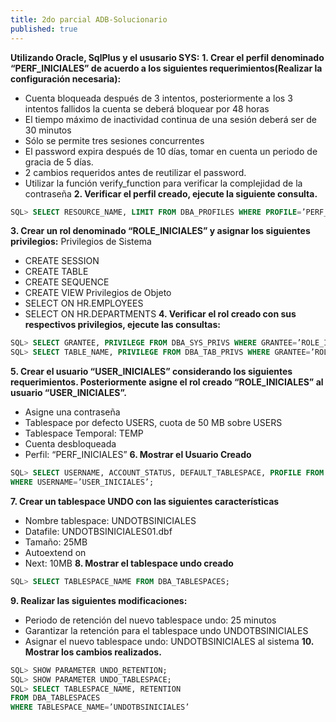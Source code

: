 ```yaml
---
title: 2do parcial ADB-Solucionario
published: true
---
```


**Utilizando Oracle, SqlPlus y el ususario SYS:**
**1. Crear el perfil denominado “PERF_INICIALES” de acuerdo a los siguientes requerimientos(Realizar la**
**configuración necesaria):**
*   Cuenta bloqueada después de 3 intentos, posteriormente a los 3 intentos fallidos la cuenta se 
deberá bloquear por 48 horas
*   El tiempo máximo de inactividad continua de una sesión deberá ser de 30 minutos 
*   Sólo se permite tres sesiones concurrentes
*   El password expira después de 10 días, tomar en cuenta un periodo de gracia de 5 días.
*   2 cambios requeridos antes de reutilizar el password.
*   Utilizar la función verify_function para verificar la complejidad de la contraseña
**2. Verificar el perfil creado, ejecute la siguiente consulta.**

```sql
SQL> SELECT RESOURCE_NAME, LIMIT FROM DBA_PROFILES WHERE PROFILE=’PERF_INICIALES’;
```

**3. Crear un rol denominado “ROLE_INICIALES” y asignar los siguientes privilegios:**
Privilegios de Sistema
*   CREATE SESSION
*   CREATE TABLE
*   CREATE SEQUENCE
*   CREATE VIEW
Privilegios de Objeto
*   SELECT ON HR.EMPLOYEES
*   SELECT ON HR.DEPARTMENTS
**4. Verificar el rol creado con sus respectivos privilegios, ejecute las consultas:**
```sql
SQL> SELECT GRANTEE, PRIVILEGE FROM DBA_SYS_PRIVS WHERE GRANTEE=’ROLE_INICIALES’;
SQL> SELECT TABLE_NAME, PRIVILEGE FROM DBA_TAB_PRIVS WHERE GRANTEE=’ROLE_INICIALES’;
```
**5. Crear el usuario “USER_INICIALES” considerando los siguientes requerimientos. Posteriormente** 
**asigne el rol creado “ROLE_INICIALES” al usuario “USER_INICIALES”.**
*   Asigne una contraseña
*   Tablespace por defecto USERS, cuota de 50 MB sobre USERS
*   Tablespace Temporal: TEMP
*   Cuenta desbloqueada
*   Perfil: “PERF_INICIALES”
**6. Mostrar el Usuario Creado**
```sql
SQL> SELECT USERNAME, ACCOUNT_STATUS, DEFAULT_TABLESPACE, PROFILE FROM DBA_USERS 
WHERE USERNAME=’USER_INICIALES’;
```

**7. Crear un tablespace UNDO con las siguientes características**
*   Nombre tablespace: UNDOTBSINICIALES
*   Datafile: UNDOTBSINICIALES01.dbf
*   Tamaño: 25MB
*   Autoextend on
*   Next: 10MB
**8. Mostrar el tablespace undo creado**
```sql
SQL> SELECT TABLESPACE_NAME FROM DBA_TABLESPACES;
```
**9. Realizar las siguientes modificaciones:**
*   Periodo de retención del nuevo tablespace undo: 25 minutos
*   Garantizar la retención para el tablespace undo UNDOTBSINICIALES
*   Asignar el nuevo tablespace undo: UNDOTBSINICIALES al sistema
**10. Mostrar los cambios realizados.**
```sql
SQL> SHOW PARAMETER UNDO_RETENTION;
SQL> SHOW PARAMETER UNDO_TABLESPACE;
SQL> SELECT TABLESPACE_NAME, RETENTION
FROM DBA_TABLESPACES 
WHERE TABLESPACE_NAME=’UNDOTBSINICIALES’
```